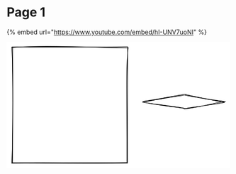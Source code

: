 # Page 1

{% embed url="https://www.youtube.com/embed/hI-UNV7uoNI" %}

<img src=".gitbook/assets/file.drawing.svg" alt="" class="gitbook-drawing">
